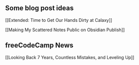 ## Some blog post ideas

[[Extended: Time to Get Our Hands Dirty at Calaxy]]

[[Making My Scattered Notes Public on Obsidian Publish]]

## freeCodeCamp News

[[Looking Back 7 Years, Countless Mistakes, and Leveling Up]]
